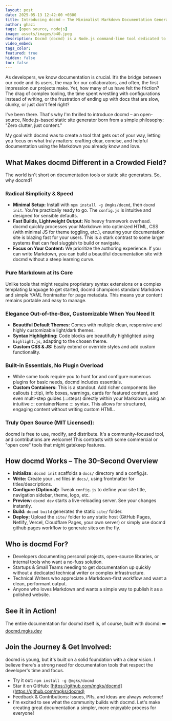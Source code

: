 ```yaml
---
layout: post
date: 2025-05-13 12:42:00 +0300
title: Introducing docmd – The Minimalist Markdown Documentation Generator
author: ghazi
tags: [open source, nodejs]
image: assets/images/b40.jpeg
description: Docmd (docmd) is a Node.js command-line tool dedicated to generating beautiful, lightweight static documentation sites from standard Markdown files.
video_embed: 
tags_color: 
featured: true
hidden: false
toc: false
---
```


As developers, we know documentation is crucial. It’s the bridge between our code and its users, the map for our collaborators, and often, the first impression our projects make. Yet, how many of us have felt the friction? The drag of complex tooling, the time spent wrestling with configurations instead of writing, or the frustration of ending up with docs that are slow, clunky, or just don't feel right?

I've been there. That's why I'm thrilled to introduce docmd – an open-source, Node.js-based static site generator born from a simple philosophy: "Zero clutter, just content."

My goal with docmd was to create a tool that gets out of your way, letting you focus on what truly matters: crafting clear, concise, and helpful documentation using the Markdown you already know and love.

## What Makes docmd Different in a Crowded Field?

The world isn't short on documentation tools or static site generators. So, why docmd?

### Radical Simplicity & Speed

- **Minimal Setup:** Install with `npm install -g @mgks/docmd`, then `docmd init`. You're practically ready to go. The `config.js` is intuitive and designed for sensible defaults.
- **Fast Builds, Lightweight Output:** No heavy framework overhead. docmd quickly processes your Markdown into optimized HTML, CSS (with minimal JS for theme toggling, etc.), ensuring your documentation site is blazing fast for your users. This is a stark contrast to some larger systems that can feel sluggish to build or navigate.
- **Focus on Your Content:** We prioritize the authoring experience. If you can write Markdown, you can build a beautiful documentation site with docmd without a steep learning curve.

### Pure Markdown at its Core

Unlike tools that might require proprietary syntax extensions or a complex templating language to get started, docmd champions standard Markdown and simple YAML frontmatter for page metadata. This means your content remains portable and easy to manage.

### Elegance Out-of-the-Box, Customizable When You Need It

- **Beautiful Default Themes:** Comes with multiple clean, responsive and highly customizable light/dark themes.
- **Syntax Highlighting:** Code blocks are beautifully highlighted using `highlight.js`, adapting to the chosen theme.
- **Custom CSS & JS:** Easily extend or override styles and add custom functionality.

### Built-in Essentials, No Plugin Overload

- While some tools require you to hunt for and configure numerous plugins for basic needs, docmd includes essentials.
- **Custom Containers:** This is a standout. Add richer components like callouts (:::tip), info boxes, warnings, cards for featured content, and even multi-step guides (:::steps) directly within your Markdown using an intuitive ::: containerName ::: syntax. This allows for structured, engaging content without writing custom HTML.

### Truly Open Source (MIT Licensed):

docmd is free to use, modify, and distribute. It's a community-focused tool, and contributions are welcome! This contrasts with some commercial or "open core" tools that might gatekeep features.

## How docmd Works – The 30-Second Overview

- **Initialize:** `docmd init` scaffolds a `docs/` directory and a config.js.
- **Write:** Create your `.md` files in `docs/`, using frontmatter for titles/descriptions.
- **Configure (Optional):** Tweak `config.js` to define your site title, navigation sidebar, theme, logo, etc.
- **Preview:** `docmd dev` starts a live-reloading server. See your changes instantly.
- **Build:** `docmd build` generates the static `site/` folder.
- **Deploy:** Upload the `site/` folder to any static host (GitHub Pages, Netlify, Vercel, Cloudflare Pages, your own server) or simply use docmd github pages workflow to generate sites on the fly.

## Who is docmd For?

- Developers documenting personal projects, open-source libraries, or internal tools who want a no-fuss solution.
- Startups & Small Teams needing to get documentation up quickly without a dedicated technical writer or complex infrastructure.
- Technical Writers who appreciate a Markdown-first workflow and want a clean, performant output.
- Anyone who loves Markdown and wants a simple way to publish it as a polished website.

## See it in Action!

The entire documentation for docmd itself is, of course, built with docmd: ➡️ [docmd.mgks.dev](https://docmd.mgks.dev)

## Join the Journey & Get Involved:

docmd is young, but it's built on a solid foundation with a clear vision. I believe there's a strong need for documentation tools that respect the developer's time and focus.

- Try it out: `npm install -g @mgks/docmd`
- Star it on GitHub: [https://github.com/mgks/docmd](https://github.com/mgks/docmd)
- Feedback & Contributions: Issues, PRs, and ideas are always welcome!
- I'm excited to see what the community builds with docmd. Let's make creating great documentation a simpler, more enjoyable process for everyone!